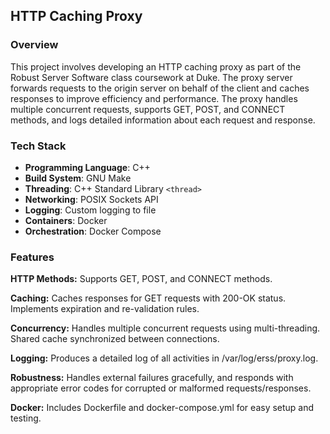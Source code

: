## HTTP Caching Proxy

### Overview

This project involves developing an HTTP caching proxy as part of the Robust Server Software class coursework at Duke. The proxy server forwards requests to the origin server on behalf of the client and caches responses to improve efficiency and performance. The proxy handles multiple concurrent requests, supports GET, POST, and CONNECT methods, and logs detailed information about each request and response.

### Tech Stack

- **Programming Language**: C++
- **Build System**: GNU Make
- **Threading**: C++ Standard Library `<thread>`
- **Networking**: POSIX Sockets API
- **Logging**: Custom logging to file
- **Containers**: Docker
- **Orchestration**: Docker Compose

### Features

**HTTP Methods:** Supports GET, POST, and CONNECT methods.

**Caching:** Caches responses for GET requests with 200-OK status. Implements expiration and re-validation rules.

**Concurrency:** Handles multiple concurrent requests using multi-threading. Shared cache synchronized between connections.

**Logging:** Produces a detailed log of all activities in /var/log/erss/proxy.log.

**Robustness:** Handles external failures gracefully, and responds with appropriate error codes for corrupted or malformed requests/responses.

**Docker:** Includes Dockerfile and docker-compose.yml for easy setup and testing.




